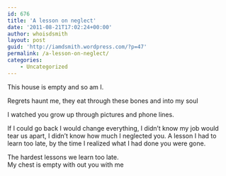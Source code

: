 ```yaml
---
id: 676
title: 'A lesson on neglect'
date: '2011-08-21T17:02:24+00:00'
author: whoisdsmith
layout: post
guid: 'http://iamdsmith.wordpress.com/?p=47'
permalink: /a-lesson-on-neglect/
categories:
    - Uncategorized
---
```


This house is empty and so am I.

Regrets haunt me, they eat through these bones and into my soul

I watched you grow up through pictures and phone lines.

If I could go back I would change everything, I didn’t know my job would tear us apart, I didn’t know how much I neglected you. A lesson I had to learn too late, by the time I realized what I had done you were gone.

The hardest lessons we learn too late.  
My chest is empty with out you with me